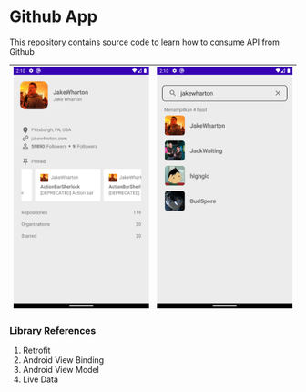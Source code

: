 # Github App
This repository contains source code to learn how to consume API from Github


| ![alt text](https://github.com/irsyadabdillah/Github-Rest-API/blob/master/files/ss1.png) | ![alt text](https://github.com/irsyadabdillah/Github-Rest-API/blob/master/files/ss2.png) |
| ------- | --- |


### Library References
1. Retrofit
2. Android View Binding
3. Android View Model
4. Live Data
